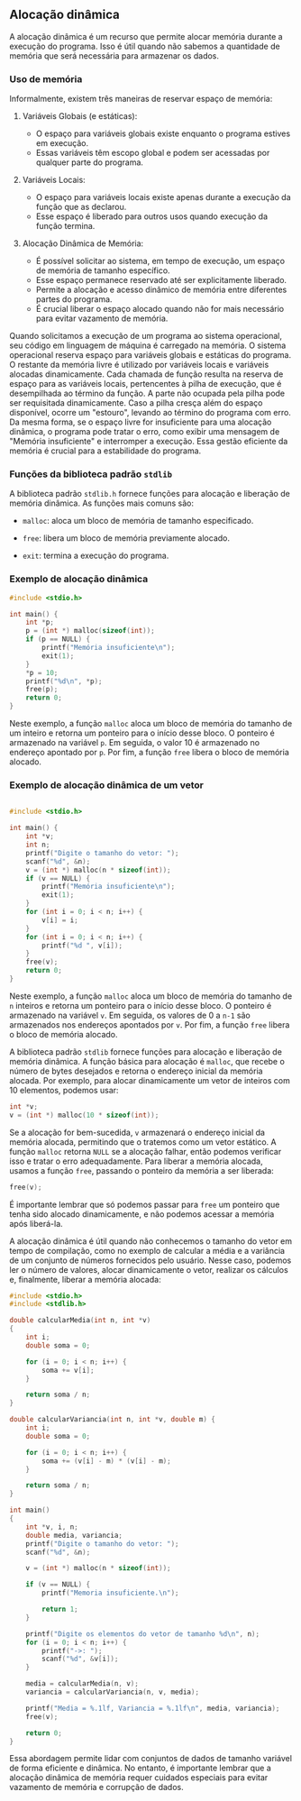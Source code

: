 ## Alocação dinâmica

A alocação dinâmica é um recurso que permite alocar memória durante a execução do programa. Isso é útil quando não sabemos a quantidade de memória que será necessária para armazenar os dados.

### Uso de memória

Informalmente, existem três maneiras de reservar espaço de memória:

1. Variáveis Globais (e estáticas):

    - O espaço para variáveis globais existe enquanto o programa estives em execução.
    - Essas variáveis têm escopo global e podem ser acessadas por qualquer parte do programa.

2. Variáveis Locais:

    - O espaço para variáveis locais existe apenas durante a execução da função que as declarou.
    - Esse espaço é liberado para outros usos quando execução da função termina.

3. Alocação Dinâmica de Memória:
    - É possível solicitar ao sistema, em tempo de execução, um espaço de memória de tamanho específico.
    - Esse espaço permanece reservado até ser explicitamente liberado.
    - Permite a alocação e acesso dinâmico de memória entre diferentes partes do programa.
    - É crucial liberar o espaço alocado quando não for mais necessário para evitar vazamento de memória.


Quando solicitamos a execução de um programa ao sistema operacional, seu código em linguagem de máquina é 
carregado na memória. O sistema operacional reserva espaço para variáveis globais e estáticas do programa. 
O restante da memória livre é utilizado por variáveis locais e variáveis alocadas dinamicamente. Cada chamada 
de função resulta na reserva de espaço para as variáveis locais, pertencentes à pilha de execução, que é 
desempilhada ao término da função. A parte não ocupada pela pilha pode ser requisitada dinamicamente. Caso a 
pilha cresça além do espaço disponível, ocorre um "estouro", levando ao término do programa com erro. Da mesma 
forma, se o espaço livre for insuficiente para uma alocação dinâmica, o programa pode tratar o erro, como exibir 
uma mensagem de "Memória insuficiente" e interromper a execução. Essa gestão eficiente da memória é crucial para 
a estabilidade do programa.


### Funções da biblioteca padrão `stdlib`

A biblioteca padrão `stdlib.h` fornece funções para alocação e liberação de memória dinâmica. As funções mais
comuns são:

- `malloc`: aloca um bloco de memória de tamanho especificado.

- `free`: libera um bloco de memória previamente alocado.

- `exit`: termina a execução do programa.

### Exemplo de alocação dinâmica

```c
#include <stdio.h>

int main() {
    int *p;
    p = (int *) malloc(sizeof(int));
    if (p == NULL) {
        printf("Memória insuficiente\n");
        exit(1);
    }
    *p = 10;
    printf("%d\n", *p);
    free(p);
    return 0;
}
```

Neste exemplo, a função `malloc` aloca um bloco de memória do tamanho de um inteiro e retorna um ponteiro para
o início desse bloco. O ponteiro é armazenado na variável `p`. Em seguida, o valor 10 é armazenado no endereço
apontado por `p`. Por fim, a função `free` libera o bloco de memória alocado.

### Exemplo de alocação dinâmica de um vetor

```c

#include <stdio.h>

int main() {
    int *v;
    int n;
    printf("Digite o tamanho do vetor: ");
    scanf("%d", &n);
    v = (int *) malloc(n * sizeof(int));
    if (v == NULL) {
        printf("Memória insuficiente\n");
        exit(1);
    }
    for (int i = 0; i < n; i++) {
        v[i] = i;
    }
    for (int i = 0; i < n; i++) {
        printf("%d ", v[i]);
    }
    free(v);
    return 0;
}
```

Neste exemplo, a função `malloc` aloca um bloco de memória do tamanho de `n` inteiros e retorna um ponteiro
para o início desse bloco. O ponteiro é armazenado na variável `v`. Em seguida, os valores de 0 a `n-1` são
armazenados nos endereços apontados por `v`. Por fim, a função `free` libera o bloco de memória alocado.


A biblioteca padrão `stdlib` fornece funções para alocação e liberação de memória dinâmica. A função básica 
para alocação é `malloc`, que recebe o número de bytes desejados e retorna o endereço inicial da memória alocada. 
Por exemplo, para alocar dinamicamente um vetor de inteiros com 10 elementos, podemos usar:

```c
int *v;
v = (int *) malloc(10 * sizeof(int));
```

Se a alocação for bem-sucedida, `v` armazenará o endereço inicial da memória alocada, permitindo que o tratemos 
como um vetor estático. A função `malloc` retorna `NULL` se a alocação falhar, então podemos verificar isso e tratar
 o erro adequadamente. Para liberar a memória alocada, usamos a função `free`, passando o ponteiro da memória a ser 
 liberada:

```c
free(v);
```

É importante lembrar que só podemos passar para `free` um ponteiro que tenha sido alocado dinamicamente, e não podemos 
acessar a memória após liberá-la.

A alocação dinâmica é útil quando não conhecemos o tamanho do vetor em tempo de compilação, como no exemplo de calcular a 
média e a variância de um conjunto de números fornecidos pelo usuário. Nesse caso, podemos ler o número de valores, alocar dinamicamente o vetor, realizar os cálculos e, finalmente, liberar a memória alocada:

```c
#include <stdio.h>
#include <stdlib.h>

double calcularMedia(int n, int *v)
{
    int i;
    double soma = 0;

    for (i = 0; i < n; i++) {
        soma += v[i];
    }

    return soma / n;
}

double calcularVariancia(int n, int *v, double m) {
    int i;
    double soma = 0;

    for (i = 0; i < n; i++) {
        soma += (v[i] - m) * (v[i] - m);
    }

    return soma / n;
}

int main()
{
    int *v, i, n;
    double media, variancia;
    printf("Digite o tamanho do vetor: ");
    scanf("%d", &n);

    v = (int *) malloc(n * sizeof(int));

    if (v == NULL) {
        printf("Memoria insuficiente.\n");

        return 1;
    }

    printf("Digite os elementos do vetor de tamanho %d\n", n);
    for (i = 0; i < n; i++) {
        printf("->: ");
        scanf("%d", &v[i]);
    }

    media = calcularMedia(n, v);
    variancia = calcularVariancia(n, v, media);

    printf("Media = %.1lf, Variancia = %.1lf\n", media, variancia);
    free(v);

    return 0;
}
```
Essa abordagem permite lidar com conjuntos de dados de tamanho variável de forma eficiente e dinâmica. No entanto, 
é importante lembrar que a alocação dinâmica de memória requer cuidados especiais para evitar vazamento de memória 
e corrupção de dados.